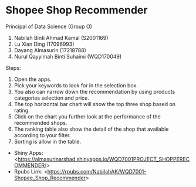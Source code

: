 # Shopee Shop Recommender

Principal of Data Science (Group O)
1. Nabilah Binti Ahmad Kamal (S2001169)
2. Lu Xian Ding (17096993)
3. Dayang Almasurin (17218788)
4. Nurul Qayyimah Binti Suhaimi (WQD170049)

Steps:
1. Open the apps.
2. Pick your keywords to look for in the selection box. 
3. You also can narrow down the recommendation by using products categories selection and price.
4. The top horizontal bar chart will show the top three shop based on rating.
5. Click on the chart you further look at the performance of the recommended shops.
6. The ranking table also show the detail of the shop that available according to your filter.
7. Sorting is allow in the table.

 - Shiny Apps: <<https://almasurinarshad.shinyapps.io/WQD7001PROJECT_SHOPPERECOMMENDER/>> <br>
 - Rpubs Link: <<https://rpubs.com/NabilahAK/WQD7001-Shopee_Shop_Recommender>> <br>